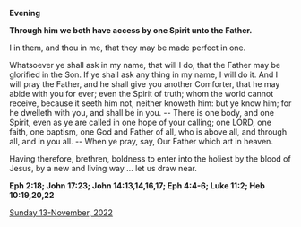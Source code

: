 **Evening**

**Through him we both have access by one Spirit unto the Father.**
 
I in them, and thou in me, that they may be made perfect in one.
 
Whatsoever ye shall ask in my name, that will I do, that the Father may be glorified in the Son. If ye shall ask any thing in my name, I will do it. And I will pray the Father, and he shall give you another Comforter, that he may abide with you for ever; even the Spirit of truth; whom the world cannot receive, because it seeth him not, neither knoweth him: but ye know him; for he dwelleth with you, and shall be in you. -- There is one body, and one Spirit, even as ye are called in one hope of your calling; one LORD, one faith, one baptism, one God and Father of all, who is above all, and through all, and in you all. -- When ye pray, say, Our Father which art in heaven.
 
Having therefore, brethren, boldness to enter into the holiest by the blood of Jesus, by a new and living way ... let us draw near.  

**Eph 2:18; John 17:23; John 14:13,14,16,17; Eph 4:4-6; Luke 11:2; Heb 10:19,20,22**

[Sunday 13-November, 2022](https://t.me/daily_light)
